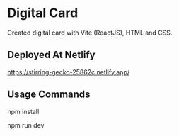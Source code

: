 # Digital Card

Created digital card with Vite (ReactJS), HTML and CSS.


## Deployed At Netlify

https://stirring-gecko-25862c.netlify.app/


## Usage Commands

npm install

npm run dev